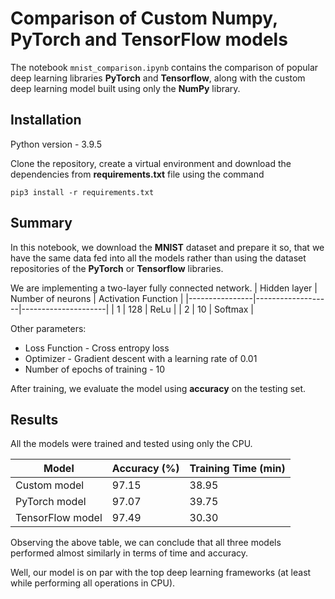 # Comparison of Custom Numpy, PyTorch and TensorFlow models

The notebook `mnist_comparison.ipynb` contains the comparison of popular deep learning libraries **PyTorch** and **Tensorflow**, along with the custom deep learning model built using only the **NumPy** library.

## Installation
Python version - 3.9.5

Clone the repository, create a virtual environment and download the dependencies from **requirements.txt** file using the command
```
pip3 install -r requirements.txt
```

## Summary
In this notebook, we download the **MNIST** dataset and prepare it so, that we have the same data fed into all the models rather than using the dataset repositories of the **PyTorch** or **Tensorflow** libraries.

We are implementing a two-layer fully connected network.
| Hidden layer   | Number of neurons | Activation Function |
|----------------|-------------------|---------------------|
| 1              | 128               | ReLu                |
| 2              | 10                | Softmax             |

Other parameters:
 - Loss Function - Cross entropy loss
 - Optimizer - Gradient descent with a learning rate of 0.01
 - Number of epochs of training - 10

After training, we evaluate the model using **accuracy** on the testing set.

## Results
All the models were trained and tested using only the CPU.

| Model            | Accuracy (%) | Training Time (min) |
|------------------|--------------|---------------------|
| Custom model     | 97.15        | 38.95               |
| PyTorch model    | 97.07        | 39.75               |
| TensorFlow model | 97.49        | 30.30               |

Observing the above table, we can conclude that all three models performed almost similarly in terms of time and accuracy.

Well, our model is on par with the top deep learning frameworks (at least while performing all operations in CPU).

